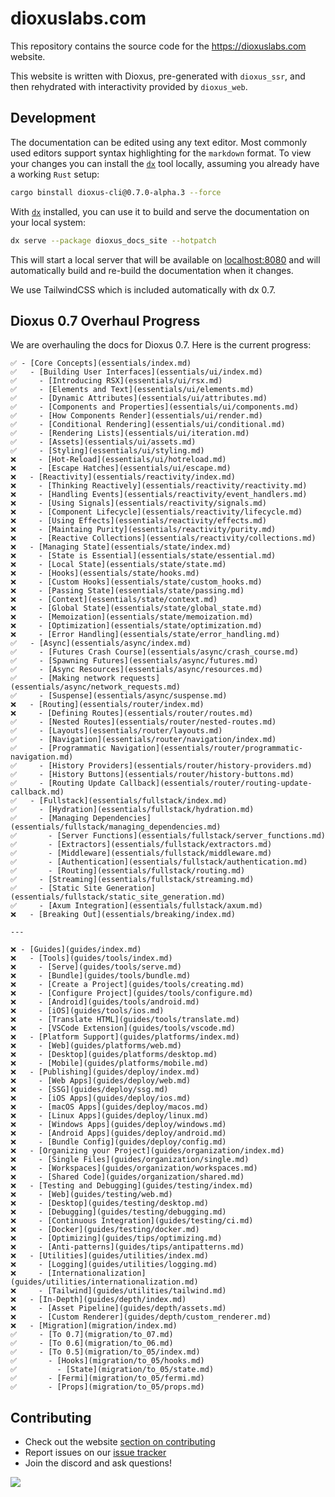 # dioxuslabs.com

This repository contains the source code for the https://dioxuslabs.com website.

This website is written with Dioxus, pre-generated with `dioxus_ssr`, and then
rehydrated with interactivity provided by `dioxus_web`.

## Development

The documentation can be edited using any text editor. Most commonly used
editors support syntax highlighting for the `markdown` format. To view your
changes you can install the [`dx`][dx] tool locally, assuming you already have a
working `Rust` setup:

<!-- todo: switch to the installer -->
<!-- # curl -fsSL https://raw.githubusercontent.com/DioxusLabs/dioxus/refs/heads/main/.github/install.sh | bash -->
```sh
cargo binstall dioxus-cli@0.7.0-alpha.3 --force
```

With [`dx`][dx] installed, you can use it to build and serve the documentation
on your local system:

```sh
dx serve --package dioxus_docs_site --hotpatch
```

This will start a local server that will be available on
[localhost:8080](localhost:8080) and will automatically build and re-build the
documentation when it changes.

We use TailwindCSS which is included automatically with dx 0.7.


## Dioxus 0.7 Overhaul Progress
We are overhauling the docs for Dioxus 0.7. Here is the current progress:


```
✅ - [Core Concepts](essentials/index.md)
✅   - [Building User Interfaces](essentials/ui/index.md)
✅     - [Introducing RSX](essentials/ui/rsx.md)
✅     - [Elements and Text](essentials/ui/elements.md)
✅     - [Dynamic Attributes](essentials/ui/attributes.md)
✅     - [Components and Properties](essentials/ui/components.md)
✅     - [How Components Render](essentials/ui/render.md)
✅     - [Conditional Rendering](essentials/ui/conditional.md)
✅     - [Rendering Lists](essentials/ui/iteration.md)
✅     - [Assets](essentials/ui/assets.md)
✅     - [Styling](essentials/ui/styling.md)
❌     - [Hot-Reload](essentials/ui/hotreload.md)
❌     - [Escape Hatches](essentials/ui/escape.md)
❌   - [Reactivity](essentials/reactivity/index.md)
❌     - [Thinking Reactively](essentials/reactivity/reactivity.md)
❌     - [Handling Events](essentials/reactivity/event_handlers.md)
❌     - [Using Signals](essentials/reactivity/signals.md)
❌     - [Component Lifecycle](essentials/reactivity/lifecycle.md)
❌     - [Using Effects](essentials/reactivity/effects.md)
❌     - [Maintaing Purity](essentials/reactivity/purity.md)
❌     - [Reactive Collections](essentials/reactivity/collections.md)
❌   - [Managing State](essentials/state/index.md)
❌     - [State is Essential](essentials/state/essential.md)
❌     - [Local State](essentials/state/state.md)
❌     - [Hooks](essentials/state/hooks.md)
❌     - [Custom Hooks](essentials/state/custom_hooks.md)
❌     - [Passing State](essentials/state/passing.md)
❌     - [Context](essentials/state/context.md)
❌     - [Global State](essentials/state/global_state.md)
❌     - [Memoization](essentials/state/memoization.md)
❌     - [Optimization](essentials/state/optimization.md)
❌     - [Error Handling](essentials/state/error_handling.md)
✅   - [Async](essentials/async/index.md)
✅     - [Futures Crash Course](essentials/async/crash_course.md)
✅     - [Spawning Futures](essentials/async/futures.md)
✅     - [Async Resources](essentials/async/resources.md)
✅     - [Making network requests](essentials/async/network_requests.md)
✅     - [Suspense](essentials/async/suspense.md)
❌   - [Routing](essentials/router/index.md)
❌     - [Defining Routes](essentials/router/routes.md)
✅     - [Nested Routes](essentials/router/nested-routes.md)
✅     - [Layouts](essentials/router/layouts.md)
✅     - [Navigation](essentials/router/navigation/index.md)
✅     - [Programmatic Navigation](essentials/router/programmatic-navigation.md)
✅     - [History Providers](essentials/router/history-providers.md)
✅     - [History Buttons](essentials/router/history-buttons.md)
✅     - [Routing Update Callback](essentials/router/routing-update-callback.md)
✅   - [Fullstack](essentials/fullstack/index.md)
✅     - [Hydration](essentials/fullstack/hydration.md)
✅     - [Managing Dependencies](essentials/fullstack/managing_dependencies.md)
✅   	- [Server Functions](essentials/fullstack/server_functions.md)
✅   	- [Extractors](essentials/fullstack/extractors.md)
✅   	- [Middleware](essentials/fullstack/middleware.md)
✅   	- [Authentication](essentials/fullstack/authentication.md)
✅   	- [Routing](essentials/fullstack/routing.md)
✅     - [Streaming](essentials/fullstack/streaming.md)
✅     - [Static Site Generation](essentials/fullstack/static_site_generation.md)
✅     - [Axum Integration](essentials/fullstack/axum.md)
❌   - [Breaking Out](essentials/breaking/index.md)

---

❌ - [Guides](guides/index.md)
❌   - [Tools](guides/tools/index.md)
❌     - [Serve](guides/tools/serve.md)
❌     - [Bundle](guides/tools/bundle.md)
❌     - [Create a Project](guides/tools/creating.md)
❌     - [Configure Project](guides/tools/configure.md)
❌     - [Android](guides/tools/android.md)
❌     - [iOS](guides/tools/ios.md)
❌     - [Translate HTML](guides/tools/translate.md)
❌     - [VSCode Extension](guides/tools/vscode.md)
❌   - [Platform Support](guides/platforms/index.md)
❌     - [Web](guides/platforms/web.md)
❌     - [Desktop](guides/platforms/desktop.md)
❌     - [Mobile](guides/platforms/mobile.md)
❌   - [Publishing](guides/deploy/index.md)
❌     - [Web Apps](guides/deploy/web.md)
❌     - [SSG](guides/deploy/ssg.md)
❌     - [iOS Apps](guides/deploy/ios.md)
❌     - [macOS Apps](guides/deploy/macos.md)
❌     - [Linux Apps](guides/deploy/linux.md)
❌     - [Windows Apps](guides/deploy/windows.md)
❌     - [Android Apps](guides/deploy/android.md)
❌     - [Bundle Config](guides/deploy/config.md)
❌   - [Organizing your Project](guides/organization/index.md)
❌     - [Single Files](guides/organization/single.md)
❌     - [Workspaces](guides/organization/workspaces.md)
❌     - [Shared Code](guides/organization/shared.md)
❌   - [Testing and Debugging](guides/testing/index.md)
❌     - [Web](guides/testing/web.md)
❌     - [Desktop](guides/testing/desktop.md)
❌     - [Debugging](guides/testing/debugging.md)
❌     - [Continuous Integration](guides/testing/ci.md)
❌     - [Docker](guides/testing/docker.md)
❌     - [Optimizing](guides/tips/optimizing.md)
❌     - [Anti-patterns](guides/tips/antipatterns.md)
❌   - [Utilities](guides/utilities/index.md)
❌     - [Logging](guides/utilities/logging.md)
❌     - [Internationalization](guides/utilities/internationalization.md)
❌     - [Tailwind](guides/utilities/tailwind.md)
❌   - [In-Depth](guides/depth/index.md)
❌     - [Asset Pipeline](guides/depth/assets.md)
❌     - [Custom Renderer](guides/depth/custom_renderer.md)
❌   - [Migration](migration/index.md)
✅     - [To 0.7](migration/to_07.md)
✅     - [To 0.6](migration/to_06.md)
✅     - [To 0.5](migration/to_05/index.md)
✅       - [Hooks](migration/to_05/hooks.md)
✅         - [State](migration/to_05/state.md)
✅       - [Fermi](migration/to_05/fermi.md)
✅       - [Props](migration/to_05/props.md)
```



## Contributing

- Check out the website [section on contributing]
- Report issues on our [issue tracker]
- Join the discord and ask questions!

<a href="https://github.com/dioxuslabs/docsite/graphs/contributors">
  <img
    src="https://contrib.rocks/image?repo=dioxuslabs/docsite&max=30&columns=10"
  />
</a>

[dx]: https://github.com/DioxusLabs/dioxus/tree/main/packages/cli
[section on contributing]: https://dioxuslabs.com/learn/0.6/contributing
[issue tracker]: https://github.com/dioxuslabs/docsite/issues
